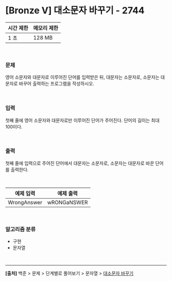 # [Bronze Ⅴ] 대소문자 바꾸기 - 2744

|시간 제한|메모리 제한|
|---|---|
|1 초|128 MB|

<br>

### 문제
영어 소문자와 대문자로 이루어진 단어를 입력받은 뒤, 대문자는 소문자로, 소문자는 대문자로 바꾸어 출력하는 프로그램을 작성하시오.

<br>

### 입력
첫째 줄에 영어 소문자와 대문자로만 이루어진 단어가 주어진다. 단어의 길이는 최대 100이다.

<br>

### 출력
첫째 줄에 입력으로 주어진 단어에서 대문자는 소문자로, 소문자는 대문자로 바꾼 단어를 출력한다.

<br>

|예제 입력|예제 출력|
|---|---|
|WrongAnswer|wRONGaNSWER|

<br>

### 알고리즘 분류
* 구현
* 문자열

<br>

---
**[출처]** 백준 > 문제 > 단계별로 풀어보기 > 문자열 > [대소문자 바꾸기](https://www.acmicpc.net/problem/2744)